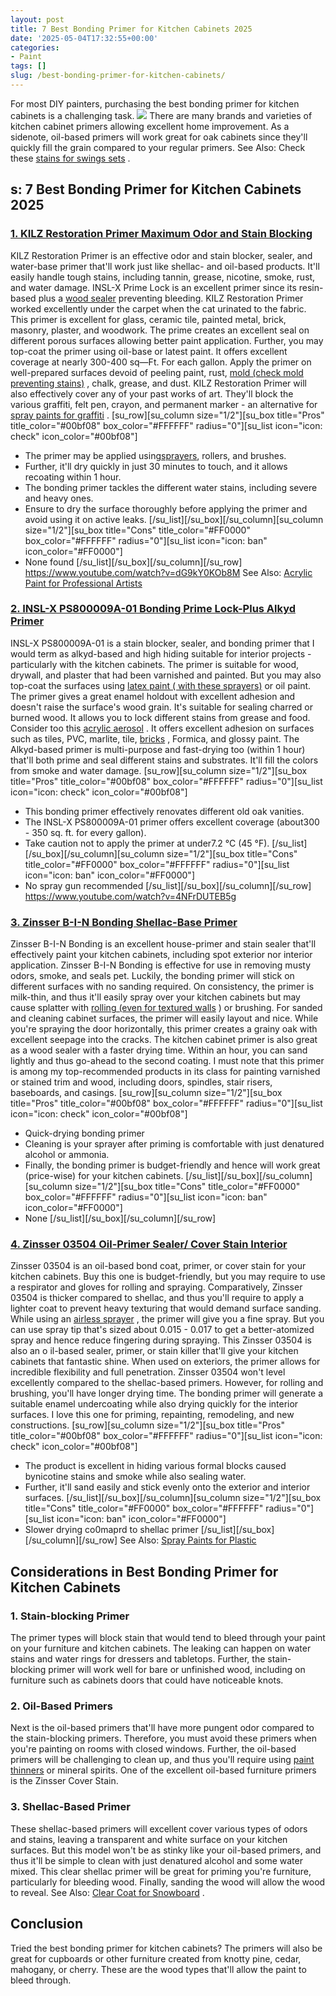 ```yaml
---
layout: post
title: 7 Best Bonding Primer for Kitchen Cabinets 2025
date: '2025-05-04T17:32:55+00:00'
categories:
- Paint
tags: []
slug: /best-bonding-primer-for-kitchen-cabinets/
---
```


For most DIY painters, purchasing the best bonding primer for kitchen cabinets is a challenging task.
![](/assets/img/12/Pest-Control.jpg)
There are many brands and varieties of kitchen cabinet primers allowing excellent home improvement.
As a sidenote, oil-based primers will work great for oak cabinets since they'll quickly fill the grain compared to your regular primers.
See Also: Check these
[stains for swings sets](https://pestpolicy.com/best-stain-for-swing-set/)
.
## s: 7 Best Bonding Primer for Kitchen Cabinets 2025
### [1. KILZ Restoration Primer Maximum Odor and Stain Blocking](https://www.amazon.com/dp/B007XH9PKO/?tag=p-policy-20)
KILZ Restoration Primer is an effective odor and stain blocker, sealer, and water-base primer that'll work just like shellac- and oil-based products.
[](https://www.amazon.com/dp/B007XH9PKO/?tag=p-policy-20)
[](https://www.amazon.com/dp/B07KXP4C4M/?tag=p-policy-20)
[](https://www.amazon.com/dp/B01BBH99F2/?tag=p-policy-20)
[](https://www.amazon.com/dp/B0026SSW8G/?tag=p-policy-20)
[](https://www.amazon.com/dp/B00407NK6A/?tag=p-policy-20)
[](https://www.amazon.com/dp/B06ZYSFWNN/?tag=p-policy-20)
[](https://www.amazon.com/dp/B00004THXG/?tag=p-policy-20)
[](https://www.amazon.com/dp/B075Y87RBX/?tag=p-policy-20)
[](https://www.amazon.com/dp/B008UG7NSS/?tag=p-policy-20)
[](https://www.amazon.com/dp/B00YSK2MVI/?tag=p-policy-20)
[](https://www.amazon.com/dp/B07QC4KGFT/?tag=p-policy-20)
[](https://www.amazon.com/dp/B00MDVLOBS/?tag=p-policy-20)
[](https://www.amazon.com/dp/B00MV8MWEQ/?tag=p-policy-20)
It'll easily handle tough stains, including tannin, grease, nicotine, smoke, rust, and water damage. INSL-X Prime Lock is an excellent primer since its resin-based plus a
[wood sealer](https://pestpolicy.com/best-deck-sealer-for-pressure-treated-wood/)
preventing bleeding.
KILZ Restoration Primer worked excellently under the carpet when the cat urinated to the fabric. This primer is excellent for glass, ceramic tile, painted metal, brick, masonry, plaster, and woodwork.
The prime creates an excellent seal on different porous surfaces allowing better paint application. Further, you may top-coat the primer using oil-base or latest paint.
It offers excellent coverage at nearly 300-400 sq—Ft. For each gallon. Apply the primer on well-prepared surfaces devoid of peeling paint, rust,
[mold (check mold preventing stains)](https://pestpolicy.com/best-exterior-paint-to-prevent-mold/)
, chalk, grease, and dust.
KILZ Restoration Primer will also effectively cover any of your past works of art. They'll block the various graffiti, felt pen, crayon, and permanent marker - an alternative for
[spray paints for graffiti](https://pestpolicy.com/best-spray-paints-for-graffiti/)
.
[su_row][su_column size="1/2"][su_box title="Pros" title_color="#00bf08" box_color="#FFFFFF" radius="0"][su_list
icon="icon: check" icon_color="#00bf08"]
- The primer may be applied using[sprayers](https://pestpolicy.com/best-paint-sprayer-for-interior-walls/), rollers, and brushes.
- Further, it'll dry quickly in just 30 minutes to touch, and it allows recoating within 1 hour.
- The bonding primer tackles the different water stains, including severe and heavy ones.
- Ensure to dry the surface thoroughly before applying the primer and avoid using it on active leaks.
[/su_list][/su_box][/su_column][su_column size="1/2"][su_box title="Cons" title_color="#FF0000" box_color="#FFFFFF" radius="0"][su_list icon="icon: ban" icon_color="#FF0000"]
- None found
[/su_list][/su_box][/su_column][/su_row]
https://www.youtube.com/watch?v=dG9kY0KOb8M
See Also:
[Acrylic Paint for Professional Artists](https://pestpolicy.com/best-acrylic-paint-for-professional-artists/)
### [2. INSL-X PS800009A-01 Bonding Prime Lock-Plus Alkyd Primer](https://www.amazon.com/dp/B07KXP4C4M/?tag=p-policy-20)
INSL-X PS800009A-01 is a stain blocker, sealer, and bonding primer that I would term as alkyd-based and high hiding suitable for interior projects - particularly with the kitchen cabinets.
[](https://www.amazon.com/dp/B07KXP4C4M/?tag=p-policy-20)
[](https://www.amazon.com/dp/B01BBH99F2/?tag=p-policy-20)
[](https://www.amazon.com/dp/B0026SSW8G/?tag=p-policy-20)
[](https://www.amazon.com/dp/B00407NK6A/?tag=p-policy-20)
[](https://www.amazon.com/dp/B06ZYSFWNN/?tag=p-policy-20)
[](https://www.amazon.com/dp/B00004THXG/?tag=p-policy-20)
[](https://www.amazon.com/dp/B075Y87RBX/?tag=p-policy-20)
[](https://www.amazon.com/dp/B008UG7NSS/?tag=p-policy-20)
[](https://www.amazon.com/dp/B00YSK2MVI/?tag=p-policy-20)
[](https://www.amazon.com/dp/B07QC4KGFT/?tag=p-policy-20)
[](https://www.amazon.com/dp/B00MDVLOBS/?tag=p-policy-20)
[](https://www.amazon.com/dp/B00MV8MWEQ/?tag=p-policy-20)
The primer is suitable for wood, drywall, and plaster that had been varnished and painted. But you may also top-coat the surfaces using
[latex paint ( with these sprayers)](https://pestpolicy.com/best-sprayer-for-latex-paint/)
or oil paint.
The primer gives a great enamel holdout with excellent adhesion and doesn't raise the surface's wood grain. It's suitable for sealing charred or burned wood.
It allows you to lock different stains from grease and food. Consider too this
[acrylic aerosol](https://pestpolicy.com/best-acrylic-paint-for-canvas/)
. It offers excellent adhesion on surfaces such as tiles, PVC, marlite, tile,
[bricks](https://pestpolicy.com/how-to-paint-brick/)
, Formica, and glossy paint.
The
Alkyd-based primer is multi-purpose and fast-drying too (within 1 hour) that'll both prime and seal different stains and substrates. It'll fill the colors from smoke and water damage.
[su_row][su_column size="1/2"][su_box title="Pros" title_color="#00bf08" box_color="#FFFFFF" radius="0"][su_list
icon="icon: check" icon_color="#00bf08"]
- This bonding primer effectively renovates different old oak vanities.
- The INSL-X PS800009A-01 primer offers excellent coverage (about300 - 350 sq. ft. for every gallon).
- Take caution not to apply the primer at under7.2 °C (45 °F).
[/su_list][/su_box][/su_column][su_column size="1/2"][su_box title="Cons" title_color="#FF0000" box_color="#FFFFFF" radius="0"][su_list icon="icon: ban" icon_color="#FF0000"]
- No spray gun recommended
[/su_list][/su_box][/su_column][/su_row]
https://www.youtube.com/watch?v=4NFrDUTEB5g
### [3. Zinsser B-I-N Bonding Shellac-Base Primer](https://www.amazon.com/dp/B000C02C68/?tag=p-policy-20)
Zinsser B-I-N Bonding is an excellent house-primer and
stain sealer
that'll effectively paint your kitchen cabinets, including
spot exterior nor interior application.
[](https://www.amazon.com/dp/B000C02C68/?tag=p-policy-20)
[](https://www.amazon.com/dp/B007XH9PKO/?tag=p-policy-20)
[](https://www.amazon.com/dp/B07KXP4C4M/?tag=p-policy-20)
[](https://www.amazon.com/dp/B01BBH99F2/?tag=p-policy-20)
[](https://www.amazon.com/dp/B0026SSW8G/?tag=p-policy-20)
[](https://www.amazon.com/dp/B00407NK6A/?tag=p-policy-20)
[](https://www.amazon.com/dp/B06ZYSFWNN/?tag=p-policy-20)
[](https://www.amazon.com/dp/B00004THXG/?tag=p-policy-20)
[](https://www.amazon.com/dp/B075Y87RBX/?tag=p-policy-20)
[](https://www.amazon.com/dp/B008UG7NSS/?tag=p-policy-20)
[](https://www.amazon.com/dp/B00YSK2MVI/?tag=p-policy-20)
[](https://www.amazon.com/dp/B07QC4KGFT/?tag=p-policy-20)
[](https://www.amazon.com/dp/B00MDVLOBS/?tag=p-policy-20)
[](https://www.amazon.com/dp/B00MV8MWEQ/?tag=p-policy-20)
Zinsser B-I-N Bonding is effective for use in removing
musty odors, smoke, and seals pet. Luckily, the bonding primer will stick on
different surfaces with no sanding required.
On consistency, the primer is milk-thin, and thus it'll easily spray over your kitchen cabinets but may cause splatter with
[rolling (even for textured walls](https://pestpolicy.com/best-paint-roller-for-textured-walls/)
) or brushing.
For sanded and cleaning cabinet surfaces, the primer will easily layout and nice. While you're spraying the door horizontally, this primer creates a grainy oak with excellent seepage into the cracks.
The kitchen cabinet primer is also great as a wood sealer with a faster drying time. Within an hour, you can sand lightly and thus go-ahead to the second coating.
I must note that this primer is among my top-recommended products in its class for painting varnished or stained trim and wood, including doors, spindles, stair risers, baseboards, and casings.
[su_row][su_column size="1/2"][su_box title="Pros" title_color="#00bf08" box_color="#FFFFFF" radius="0"][su_list
icon="icon: check" icon_color="#00bf08"]
- Quick-drying bonding primer
- Cleaning is your sprayer after priming is comfortable with just denatured alcohol or ammonia.
- Finally, the bonding primer is budget-friendly and hence will work great (price-wise) for your kitchen cabinets.
[/su_list][/su_box][/su_column][su_column size="1/2"][su_box title="Cons" title_color="#FF0000" box_color="#FFFFFF" radius="0"][su_list icon="icon: ban" icon_color="#FF0000"]
- None
[/su_list][/su_box][/su_column][/su_row]
### [4. Zinsser 03504 Oil-Primer Sealer/ Cover Stain Interior](https://www.amazon.com/dp/B000BZX6B4/?tag=p-policy-20)
Zinsser 03504 is an oil-based bond coat, primer, or cover stain for your kitchen cabinets. Buy this one is budget-friendly, but you may require to use a respirator and gloves for rolling and spraying.
[](https://www.amazon.com/dp/B000BZX6B4/ref=as_li_ss_il?&linkCode=li2&tag=p-policy-20&linkId=931e21c52279e00919f04df09bbada30)
[](https://www.amazon.com/dp/B000C02C68/?tag=p-policy-20)
[](https://www.amazon.com/dp/B007XH9PKO/?tag=p-policy-20)
[](https://www.amazon.com/dp/B07KXP4C4M/?tag=p-policy-20)
[](https://www.amazon.com/dp/B01BBH99F2/?tag=p-policy-20)
[](https://www.amazon.com/dp/B0026SSW8G/?tag=p-policy-20)
[](https://www.amazon.com/dp/B00407NK6A/?tag=p-policy-20)
[](https://www.amazon.com/dp/B06ZYSFWNN/?tag=p-policy-20)
[](https://www.amazon.com/dp/B00004THXG/?tag=p-policy-20)
[](https://www.amazon.com/dp/B075Y87RBX/?tag=p-policy-20)
[](https://www.amazon.com/dp/B008UG7NSS/?tag=p-policy-20)
[](https://www.amazon.com/dp/B00YSK2MVI/?tag=p-policy-20)
[](https://www.amazon.com/dp/B07QC4KGFT/?tag=p-policy-20)
[](https://www.amazon.com/dp/B00MDVLOBS/?tag=p-policy-20)
[](https://www.amazon.com/dp/B00MV8MWEQ/?tag=p-policy-20)
Comparatively, Zinsser 03504 is thicker compared to shellac, and thus you'll require to apply a lighter coat to prevent heavy texturing that would demand surface sanding.
While using an
[airless sprayer](https://pestpolicy.com/best-airless-paint-sprayer/)
, the primer will give you a fine spray. But you can use spray tip that's sized about 0.015 - 0.017 to get a better-atomized spray and hence reduce fingering during spraying.
This Zinsser 03504 is also an o
il-based sealer, primer, or stain killer that'll give your kitchen cabinets that fantastic shine. When used on
exteriors, the primer allows for incredible
flexibility and full penetration.
Zinsser 03504 won't level excellently compared to the shellac-based primers. However, for rolling and brushing, you'll have longer drying time.
The bonding primer will generate a suitable
enamel undercoating while also drying quickly for the interior surfaces. I love this one for
priming, repainting, remodeling, and new constructions.
[su_row][su_column size="1/2"][su_box title="Pros" title_color="#00bf08" box_color="#FFFFFF" radius="0"][su_list
icon="icon: check" icon_color="#00bf08"]
- The product is excellent in hiding various formal blocks caused bynicotine stains and smoke while also sealing water.
- Further, it'll sand easily and stick evenly onto the exterior and interior surfaces.
[/su_list][/su_box][/su_column][su_column size="1/2"][su_box title="Cons" title_color="#FF0000" box_color="#FFFFFF" radius="0"][su_list icon="icon: ban" icon_color="#FF0000"]
- Slower drying co0maprd to shellac primer
[/su_list][/su_box][/su_column][/su_row]
See Also:
[Spray Paints for Plastic](https://pestpolicy.com/best-spray-paints-for-plastic/)
## Considerations in Best Bonding Primer for Kitchen Cabinets
### 1. Stain-blocking Primer
The primer types will block stain that would tend to bleed through your paint on your furniture and kitchen cabinets. The leaking can happen on water stains and water rings for dressers and tabletops.
Further, the stain-blocking primer will work well for bare or unfinished wood, including on furniture such as cabinets doors that could have noticeable knots.
### 2. Oil-Based Primers
Next is the oil-based primers that'll have more pungent odor compared to the stain-blocking primers. Therefore, you must avoid these primers when you're painting on rooms with closed windows.
Further, the oil-based primers will be challenging to clean up, and thus you'll require using
[paint thinners](https://pestpolicy.com/best-paint-thinner-for-oil-painting/)
or mineral spirits. One of the excellent oil-based furniture primers is the Zinsser Cover Stain.
### 3. Shellac-Based Primer
These shellac-based primers will excellent cover various types of odors and stains, leaving a transparent and white surface on your kitchen surfaces.
But this model won't be as stinky like your oil-based primers, and thus it'll be simple to clean with just denatured alcohol and some water mixed.
This clear shellac primer will be great for priming you're furniture, particularly for bleeding wood. Finally, sanding the wood will allow the wood to reveal.
See Also:
[Clear Coat for Snowboard](https://pestpolicy.com/best-clear-coat-for-snowboard/)
.
## Conclusion
Tried the best bonding primer for kitchen cabinets? The primers will also be great for cupboards or other furniture created from knotty pine, cedar, mahogany, or cherry. These are the wood types that'll allow the paint to bleed through.
